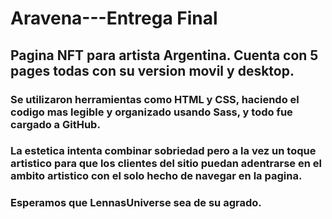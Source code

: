 # Aravena---**Entrega Final**
## **Pagina NFT** para artista Argentina. Cuenta con 5 pages todas con su version movil y desktop.
### Se utilizaron herramientas como **HTML y CSS**, haciendo el codigo mas legible y organizado usando Sass, y todo fue cargado a GitHub.
### La estetica intenta combinar sobriedad pero a la vez un toque artistico para que los clientes del sitio puedan adentrarse en el ambito artistico con el solo hecho de navegar en la pagina.
### Esperamos que **LennasUniverse** sea de su agrado.
